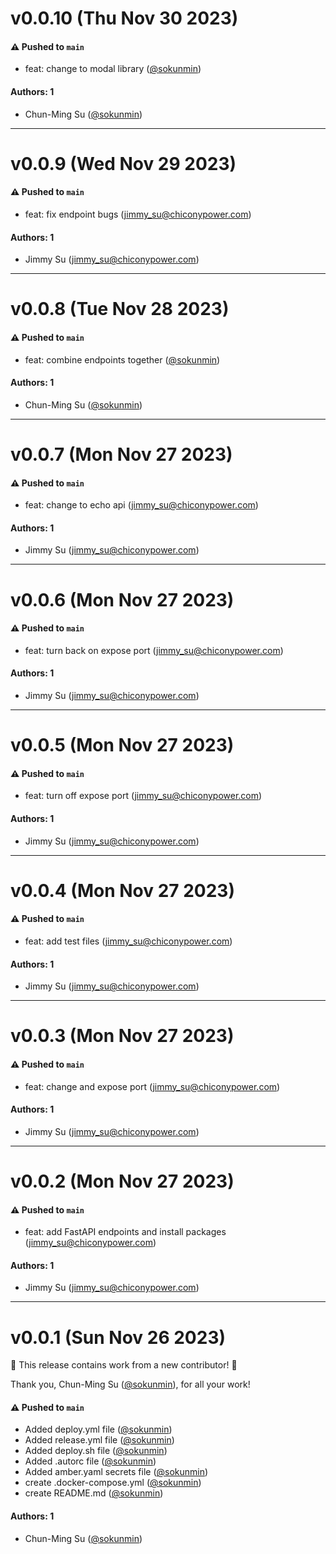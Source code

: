 # v0.0.10 (Thu Nov 30 2023)

#### ⚠️ Pushed to `main`

- feat: change to modal library ([@sokunmin](https://github.com/sokunmin))

#### Authors: 1

- Chun-Ming Su ([@sokunmin](https://github.com/sokunmin))

---

# v0.0.9 (Wed Nov 29 2023)

#### ⚠️ Pushed to `main`

- feat: fix endpoint bugs (jimmy_su@chiconypower.com)

#### Authors: 1

- Jimmy Su (jimmy_su@chiconypower.com)

---

# v0.0.8 (Tue Nov 28 2023)

#### ⚠️ Pushed to `main`

- feat: combine endpoints together ([@sokunmin](https://github.com/sokunmin))

#### Authors: 1

- Chun-Ming Su ([@sokunmin](https://github.com/sokunmin))

---

# v0.0.7 (Mon Nov 27 2023)

#### ⚠️ Pushed to `main`

- feat: change to echo api (jimmy_su@chiconypower.com)

#### Authors: 1

- Jimmy Su (jimmy_su@chiconypower.com)

---

# v0.0.6 (Mon Nov 27 2023)

#### ⚠️ Pushed to `main`

- feat: turn back on expose port (jimmy_su@chiconypower.com)

#### Authors: 1

- Jimmy Su (jimmy_su@chiconypower.com)

---

# v0.0.5 (Mon Nov 27 2023)

#### ⚠️ Pushed to `main`

- feat: turn off expose port (jimmy_su@chiconypower.com)

#### Authors: 1

- Jimmy Su (jimmy_su@chiconypower.com)

---

# v0.0.4 (Mon Nov 27 2023)

#### ⚠️ Pushed to `main`

- feat: add test files (jimmy_su@chiconypower.com)

#### Authors: 1

- Jimmy Su (jimmy_su@chiconypower.com)

---

# v0.0.3 (Mon Nov 27 2023)

#### ⚠️ Pushed to `main`

- feat: change and expose port (jimmy_su@chiconypower.com)

#### Authors: 1

- Jimmy Su (jimmy_su@chiconypower.com)

---

# v0.0.2 (Mon Nov 27 2023)

#### ⚠️ Pushed to `main`

- feat: add FastAPI endpoints and install packages (jimmy_su@chiconypower.com)

#### Authors: 1

- Jimmy Su (jimmy_su@chiconypower.com)

---

# v0.0.1 (Sun Nov 26 2023)

:tada: This release contains work from a new contributor! :tada:

Thank you, Chun-Ming Su ([@sokunmin](https://github.com/sokunmin)), for all your work!

#### ⚠️ Pushed to `main`

- Added deploy.yml file ([@sokunmin](https://github.com/sokunmin))
- Added release.yml file ([@sokunmin](https://github.com/sokunmin))
- Added deploy.sh file ([@sokunmin](https://github.com/sokunmin))
- Added .autorc file ([@sokunmin](https://github.com/sokunmin))
- Added amber.yaml secrets file ([@sokunmin](https://github.com/sokunmin))
- create .docker-compose.yml ([@sokunmin](https://github.com/sokunmin))
- create README.md ([@sokunmin](https://github.com/sokunmin))

#### Authors: 1

- Chun-Ming Su ([@sokunmin](https://github.com/sokunmin))
